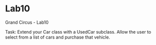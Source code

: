 # Lab10
Grand Circus - Lab10

Task: Extend your Car class with a UsedCar subclass. Allow the user to select from a list of cars and purchase that vehicle.
